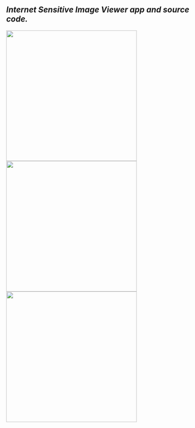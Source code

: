 ## **_Internet Sensitive Image Viewer app and source code._**

<img src="https://user-images.githubusercontent.com/66727050/151710393-4bb28107-8543-4fa8-bc33-e2bb1a51a34d.png" width=350>
<img src="https://user-images.githubusercontent.com/66727050/151710396-bac66415-5d0b-44d9-a0f2-f0abe6e1c65f.png" width=350>
<img src="https://user-images.githubusercontent.com/66727050/151710400-e941f553-5b29-42fa-a694-256e480b4ff2.png" width=350>
